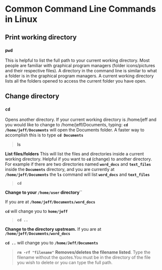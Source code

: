 # **Common Command Line Commands in Linux**

## **Print working directory** 
### **``pwd``**
This is helpful to list the full path to your current working directory. Most people are familiar with graphical program managers (folder icons/pictures and their respective files). A directory in the command line is similar to what a folder is in the graphical program managers. A current working directory lists all the folders opened to access the current folder you have open.

## **Change directory**
### **``cd``** 
Opens another directory. If your current working directory is /home/jeff and you would like to change to /home/jeff/Documents, typing: **``cd /home/jeff/Documents``** will open the Documents folder. A faster way to accomplish this is to type **``cd Documents``** 

>**ls**

**List files/folders** This will list the files and directories inside a current working directory. Helpful if you want to **``cd``** (change) to another directory. For example if there are two directories named **``word_docs``** and **``text_files``** inside the **``Documents``** directory, and you are currently at **``/home/jeff/Documents``** the **``ls``** command will list **``word_docs``** and **``text_files``**

>**``cd``** 

**Change to your ``/home/user`` directory**`` 

If you are at **``/home/jeff/Documents/word_docs``** 

**``cd``** will change you to **``home/jeff``**


>**``cd ..``** 

**Change to the directory upstream.**  If you are at **``/home/jeff/Documents/word_docs``** 

**``cd ..``** will change you to **``/home/Jeff/Documents``**


>**``rm -rf "filename"``**
**Removes/deletes the filename listed**. Type the filename without the quotes.You must be in the directory of the file you wish to delete or you can type the full path.
